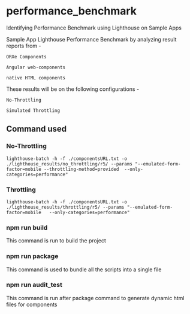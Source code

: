 # performance_benchmark
Identifying Performance Benchmark using Lighthouse on Sample Apps

Sample App Lighthouse Performance Benchmark by analyzing result reports from - 

    ORXe Components

    Angular web-components

    native HTML components

These results will be on the following configurations - 

    No-Throttling

    Simulated Throttling
    
## Command used
### No-Throttling
    lighthouse-batch -h -f ./componentsURL.txt -o ./lighthouse_results/no_throttling/r5/ --params "--emulated-form-factor=mobile --throttling-method=provided  --only-categories=performance" 
### Throttling
    lighthouse-batch -h -f ./componentsURL.txt -o ./lighthouse_results/throttling/r5/ --params "--emulated-form-factor=mobile   --only-categories=performance"

### npm run build
This command is run to build the project

### npm run package
This command is used to bundle all the scripts into a single file

### npm run audit_test
This command is run after package command to generate dynamic html files for components

